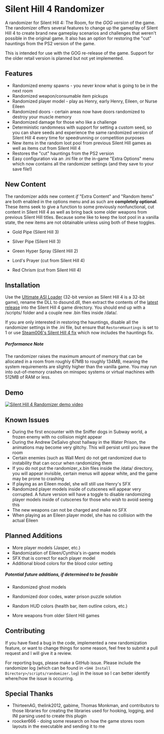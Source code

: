 # Silent Hill 4 Randomizer

A randomizer for Silent Hill 4: The Room, for the *GOG version* of the game. The randomizer offers several features to change up the gameplay of Silent Hill 4 to create brand new gameplay scenarios and challenges that weren't possible in the original game. It also has an option for restoring the "cut" hauntings from the PS2 version of the game.

This is intended for use with the GOG re-release of the game. Support for the older retail version is planned but not yet implemented.

## Features

* Randomized enemy spawns - you never know what is going to be in the next room
* Randomized weapon/consumable item pickups
* Randomized player model - play as Henry, early Henry, Eileen, or Nurse Eileen
* Randomized doors - certain areas now have doors randomized to destroy your muscle memory
* Randomized damage for those who like a challenge
* Deterministic randomness with support for setting a custom seed, so you can share seeds and experience the same randomized version of Silent Hill 4 every time for speedrunning or competition purposes
* New items in the random loot pool from previous Silent Hill games as well as items cut from Silent Hill 4
* Restores the "cut" hauntings from the PS2 version
* Easy configuration via an .ini file or the in-game "Extra Options" menu which now contains all the randomizer settings (and they save to your save file!)

## New Content

The randomizer adds new content *if* "Extra Content" and "Random Items" are both enabled in the options menu and as such are **completely optional**. These items seek to give a function to some previously nonfunctional, cut content in Silent Hill 4 as well as bring back some older weapons from previous Silent Hill titles. Because some like to keep the loot pool in a vanilla state, the new items are not obtainable unless using both of these toggles.

* Gold Pipe (Silent Hill 3)

* Silver Pipe (Silent Hill 3)

* Green Hyper Spray (Silent Hill 2)

* Lord's Prayer (cut from Silent Hill 4)

* Red Chrism (cut from Silent Hill 4)

## Installation

Use the [Ultimate ASI Loader](https://github.com/ThirteenAG/Ultimate-ASI-Loader/releases) (32-bit version as Silent Hill 4 is a 32-bit game), rename the DLL to dsound.dll, then extract the contents of the [latest release](https://github.com/HunterStanton/SilentHill4Randomizer/releases) into the Silent Hill 4 game directory. You should end up with a /scripts/ folder and a couple new .bin files inside /data/.

If you are only interested in restoring the hauntings, disable all the randomizer settings in the .ini file, but ensure that `RestoreHauntings` is set to 1 or use [Steam006's Silent Hill 4 fix](https://community.pcgamingwiki.com/files/file/1332-silent-hill-4-pc-fix-by-steam006/) which now includes the hauntings fix.

##### Performance Note

The randomizer raises the maximum amount of memory that can be allocated in a room from roughly 67MB to roughly 134MB, meaning the system requirements are slightly higher than the vanilla game. You may run into out-of-memory crashes on minspec systems or virtual machines with 512MB of RAM or less.

## Demo

[![Silent Hill 4 Randomizer demo video](https://img.youtube.com/vi/yhN_v3E4eDw/0.jpg)](https://www.youtube.com/watch?v=yhN_v3E4eDw)

## Known Issues

- During the first encounter with the Sniffer dogs in Subway world, a frozen enemy with no collision might appear
- During the Andrew DeSalvo ghost hallway in the Water Prison, the animations may become very glitchy. This will persist until you leave the room
- Certain enemies (such as Wall Men) do not get randomized due to instability that can occur when randomizing them
- If you do not put the randomizer_x.bin files inside the /data/ directory, you will appear invisible, certain menus will appear white, and the game may be prone to crashing
- If playing as an Eileen model, she will still use Henry's SFX
- Randomized player models inside of cutscenes will appear very corrupted. A future version will have a toggle to disable randomizing player models inside of cutscenes for those who wish to avoid seeing this
- The new weapons can not be charged and make no SFX
- When playing as an Eileen player model, she has no collision with the actual Eileen

## Planned Additions

- More player models (Jasper, etc.)
- Randomization of Eileen/Cynthia's in-game models
- SFX that is correct for each player model
- Additional blood colors for the blood color setting

##### Potential future additions, if determined to be feasible

* Randomized ghost models

* Randomized door codes, water prison puzzle solution

* Random HUD colors (health bar, item outline colors, etc.)

* More weapons from older Silent Hill games

## Contributing

If you have fixed a bug in the code, implemented a new randomization feature, or want to change things for some reason, feel free to submit a pull request and I will give it a review.

For reporting bugs, please make a GitHub issue. Please include the randomizer log (which can be found in `<SH4 Install Directory>/scripts/randomizer.log`) in the issue so I can better identify where/how the issue is occurring.

## Special Thanks

* ThirteenAG, thelink2012, gabime, Thomas Monkman, and contributors to those libraries for creating the libraries used for hooking, logging, and INI parsing used to create this plugin
* roocker666 - doing some research on how the game stores room layouts in the executable and sending it to me
